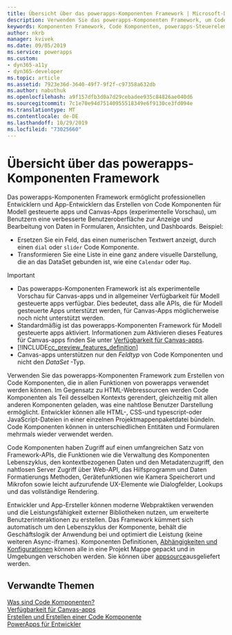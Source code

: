 ```yaml
---
title: Übersicht über das powerapps-Komponenten Framework | Microsoft-Dokumentation
description: Verwenden Sie das powerapps-Komponenten Framework, um Code Komponenten zu erstellen, die es Benutzern ermöglichen, Daten in Formularen, Ansichten und Dashboards anzuzeigen und mit Ihnen zu arbeiten.
keywords: Komponenten Framework, Code Komponenten, powerapps-Steuerelemente
author: nkrb
manager: kvivek
ms.date: 09/05/2019
ms.service: powerapps
ms.custom:
- dyn365-a11y
- dyn365-developer
ms.topic: article
ms.assetid: 7923e36d-3640-49f7-9f2f-c97358a632db
ms.author: nabuthuk
ms.openlocfilehash: a9f157dfb3d0a7d29cebadee935c84826ae040d6
ms.sourcegitcommit: 7c1e70e94d75140955518349e6f9130ce3fd094e
ms.translationtype: MT
ms.contentlocale: de-DE
ms.lasthandoff: 10/29/2019
ms.locfileid: "73025660"
---
```

# <a name="powerapps-component-framework-overview"></a>Übersicht über das powerapps-Komponenten Framework

Das powerapps-Komponenten Framework ermöglicht professionellen Entwicklern und App-Entwicklern das Erstellen von Code Komponenten für Modell gesteuerte apps und Canvas-Apps (experimentelle Vorschau), um Benutzern eine verbesserte Benutzeroberfläche zur Anzeige und Bearbeitung von Daten in Formularen, Ansichten, und Dashboards. Beispiel:

- Ersetzen Sie ein Feld, das einen numerischen Textwert anzeigt, durch einen `dial` oder `slider` Code Komponente.
- Transformieren Sie eine Liste in eine ganz andere visuelle Darstellung, die an das DataSet gebunden ist, wie eine `Calendar` oder `Map`.

> [!IMPORTANT]
> - Das powerapps-Komponenten Framework ist als experimentelle Vorschau für Canvas-apps und in allgemeiner Verfügbarkeit für Modell gesteuerte apps verfügbar. Dies bedeutet, dass alle APIs, die für Modell gesteuerte Apps unterstützt werden, für Canvas-Apps möglicherweise noch nicht unterstützt werden.
> - Standardmäßig ist das powerapps-Komponenten Framework für Modell gesteuerte apps aktiviert. Informationen zum Aktivieren dieses Features für Canvas-apps finden Sie unter [Verfügbarkeit für Canvas-apps](component-framework-for-canvas-apps.md).
> - [!INCLUDE[cc_preview_features_definition](../../includes/cc-preview-features-definition.md)]
> - Canvas-apps unterstützen nur den *Feldtyp* von Code Komponenten und nicht den *DataSet* -Typ.


Verwenden Sie das powerapps-Komponenten Framework zum Erstellen von Code Komponenten, die in allen Funktionen von powerapps verwendet werden können. Im Gegensatz zu HTML-Webressourcen werden Code Komponenten als Teil desselben Kontexts gerendert, gleichzeitig mit allen anderen Komponenten geladen, was eine nahtlose Benutzer Darstellung ermöglicht. Entwickler können alle HTML-, CSS-und typescript-oder JavaScript-Dateien in einer einzelnen Projektmappenpaketdatei bündeln. Code Komponenten können in unterschiedlichen Entitäten und Formularen mehrmals wieder verwendet werden.

Code Komponenten haben Zugriff auf einen umfangreichen Satz von Framework-APIs, die Funktionen wie die Verwaltung des Komponenten Lebenszyklus, den kontextbezogenen Daten und den Metadatenzugriff, den nahtlosen Server Zugriff über Web-API, das Hilfsprogramm und Daten Formatierungs Methoden, Gerätefunktionen wie Kamera Speicherort und Mikrofon sowie leicht aufzurufende UX-Elemente wie Dialogfelder, Lookups und das vollständige Rendering.  

Entwickler und App-Ersteller können moderne Webpraktiken verwenden und die Leistungsfähigkeit externer Bibliotheken nutzen, um erweiterte Benutzerinteraktionen zu erstellen. Das Framework kümmert sich automatisch um den Lebenszyklus der Komponente, behält die Geschäftslogik der Anwendung bei und optimiert die Leistung (keine weiteren Async-iframes). Komponenten Definitionen, [Abhängigkeiten und Konfigurationen](https://docs.microsoft.com/dynamics365/customer-engagement/customize/solutions-overview) können alle in eine Projekt Mappe gepackt und in Umgebungen verschoben werden. Sie können über [appsource](https://appsource.microsoft.com/en-us/marketplace/apps?page=1&product=dynamics-365)ausgeliefert werden.  

## <a name="related-topics"></a>Verwandte Themen

[Was sind Code Komponenten?](custom-controls-overview.md)<br/>
[Verfügbarkeit für Canvas-apps](component-framework-for-canvas-apps.md)<br/>
[Erstellen und Erstellen einer Code Komponente](create-custom-controls-using-pcf.md)<br/>
[PowerApps für Entwickler](https://docs.microsoft.com/powerapps/#pivot=home&panel=developer)

